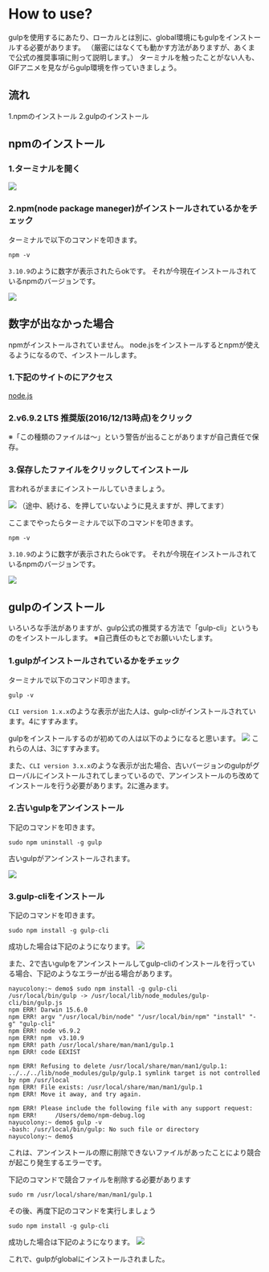 # How to use?
gulpを使用するにあたり、ローカルとは別に、global環境にもgulpをインストールする必要があります。
（厳密にはなくても動かす方法がありますが、あくまで公式の推奨事項に則って説明します。）
ターミナルを触ったことがない人も、GIFアニメを見ながらgulp環境を作っていきましょう。

## 流れ
1.npmのインストール
2.gulpのインストール

## npmのインストール

### 1.ターミナルを開く

![](/readme-assets/npm-install/terminal-open.gif)

### 2.npm(node package maneger)がインストールされているかをチェック
ターミナルで以下のコマンドを叩きます。

```
npm -v
```

`3.10.9`のように数字が表示されたらokです。
それが今現在インストールされているnpmのバージョンです。

![](/readme-assets/npm-install/npm-v-success.gif)

## 数字が出なかった場合

npmがインストールされていません。
node.jsをインストールするとnpmが使えるようになるので、インストールします。

### 1.下記のサイトのにアクセス
[node.js](https://nodejs.org/ja/)

### 2.v6.9.2 LTS 推奨版(2016/12/13時点)をクリック
※「この種類のファイルは〜」という警告が出ることがありますが自己責任で保存。

### 3.保存したファイルをクリックしてインストール
言われるがままにインストールしていきましょう。

![](/readme-assets/npm-install/node-install.gif)
（途中、続ける、を押していないように見えますが、押してます）


ここまでやったらターミナルで以下のコマンドを叩きます。

```
npm -v
```

`3.10.9`のように数字が表示されたらokです。
それが今現在インストールされているnpmのバージョンです。

![](/readme-assets/npm-install/npm-v-success.gif)

## gulpのインストール
いろいろな手法がありますが、gulp公式の推奨する方法で「gulp-cli」というものをインストールします。
※自己責任のもとでお願いいたします。


### 1.gulpがインストールされているかをチェック
ターミナルで以下のコマンド叩きます。
```
gulp -v
```

`CLI version 1.x.x`のような表示が出た人は、gulp-cliがインストールされています。4にすすみます。

gulpをインストールするのが初めての人は以下のようになると思います。
![](/readme-assets/gulp-install/gulp-v-false.gif)
これらの人は、3にすすみます。

また、`CLI version 3.x.x`のような表示が出た場合、古いバージョンのgulpがグローバルにインストールされてしまっているので、アンインストールのち改めてインストールを行う必要があります。2に進みます。

### 2.古いgulpをアンインストール

下記のコマンドを叩きます。

```
sudo npm uninstall -g gulp
```

古いgulpがアンインストールされます。

![](/readme-assets/gulp-install/gulp-uninstall-global.gif)

### 3.gulp-cliをインストール
下記のコマンドを叩きます。

```
sudo npm install -g gulp-cli
```

成功した場合は下記のようになります。
![](/readme-assets/gulp-install/gulp-cli-install-global.gif)

また、2で古いgulpをアンインストールしてgulp-cliのインストールを行っている場合、下記のようなエラーが出る場合があります。

```
nayucolony:~ demo$ sudo npm install -g gulp-cli
/usr/local/bin/gulp -> /usr/local/lib/node_modules/gulp-cli/bin/gulp.js
npm ERR! Darwin 15.6.0
npm ERR! argv "/usr/local/bin/node" "/usr/local/bin/npm" "install" "-g" "gulp-cli"
npm ERR! node v6.9.2
npm ERR! npm  v3.10.9
npm ERR! path /usr/local/share/man/man1/gulp.1
npm ERR! code EEXIST

npm ERR! Refusing to delete /usr/local/share/man/man1/gulp.1: ../../../lib/node_modules/gulp/gulp.1 symlink target is not controlled by npm /usr/local
npm ERR! File exists: /usr/local/share/man/man1/gulp.1
npm ERR! Move it away, and try again.

npm ERR! Please include the following file with any support request:
npm ERR!     /Users/demo/npm-debug.log
nayucolony:~ demo$ gulp -v
-bash: /usr/local/bin/gulp: No such file or directory
nayucolony:~ demo$
```

これは、アンインストールの際に削除できないファイルがあったことにより競合が起こり発生するエラーです。

下記のコマンドで競合ファイルを削除する必要があります
```
sudo rm /usr/local/share/man/man1/gulp.1
```

その後、再度下記のコマンドを実行しましょう
```
sudo npm install -g gulp-cli
```
成功した場合は下記のようになります。
![](/readme-assets/gulp-install/gulp-cli-install-global.gif)

これで、gulpがglobalにインストールされました。
